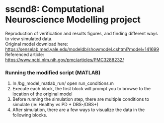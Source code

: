 # sscnd8: Computational Neuroscience Modelling project
Reproduction of verification and results figures, and finding different ways to view simulated data.
<br>Original model download here: https://senselab.med.yale.edu/modeldb/showmodel.cshtml?model=141699
<br>Referenced article: https://www.ncbi.nlm.nih.gov/pmc/articles/PMC3288232/

### Running the modified script (MATLAB)
1. In /bg_model_matlab_run/ open run_conditions.m
2. Execute each block, the first block will prompt you to browse to the location of the original model
3. Before running the simulation step, there are multiple conditions to simulate (ie: Healthy vs PD + DBS-/DBS+)
4. After simulation, there are a few ways to visualize the data in the following blocks.
